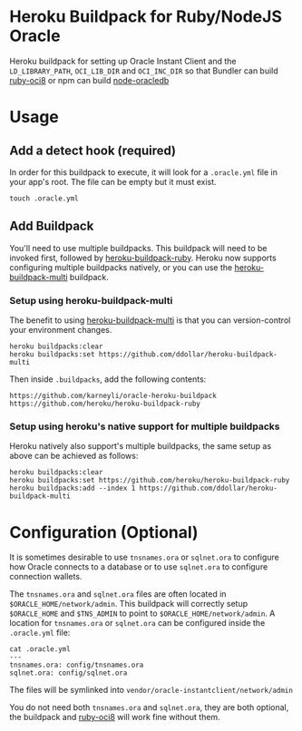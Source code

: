 # Heroku Buildpack for Ruby/NodeJS Oracle

Heroku buildpack for setting up Oracle Instant Client and the `LD_LIBRARY_PATH`, `OCI_LIB_DIR` and `OCI_INC_DIR` so that Bundler can build [ruby-oci8](https://github.com/kubo/ruby-oci8) or npm can build [node-oracledb](https://github.com/oracle/node-oracledb)

# Usage

## Add a detect hook (required)

In order for this buildpack to execute, it will look for a `.oracle.yml` file in your app's root.  The file can be empty but it must exist.

    touch .oracle.yml

## Add Buildpack

You'll need to use multiple buildpacks. This buildpack will need to be invoked first, followed by [heroku-buildpack-ruby](https://github.com/heroku/heroku-buildpack-ruby).  Heroku now supports configuring multiple buildpacks natively, or you can use the [heroku-buildpack-multi](https://github.com/ddollar/heroku-buildpack-multi) buildpack.

### Setup using heroku-buildpack-multi

The benefit to using [heroku-buildpack-multi](https://github.com/ddollar/heroku-buildpack-multi) is that you can version-control your environment changes.

    heroku buildpacks:clear
    heroku buildpacks:set https://github.com/ddollar/heroku-buildpack-multi

Then inside `.buildpacks`, add the following contents:

    https://github.com/karneyli/oracle-heroku-buildpack
    https://github.com/heroku/heroku-buildpack-ruby

### Setup using heroku's native support for multiple buildpacks

Heroku natively also support's multiple buildpacks, the same setup as above can be achieved as follows:

    heroku buildpacks:clear
    heroku buildpacks:set https://github.com/heroku/heroku-buildpack-ruby
    heroku buildpacks:add --index 1 https://github.com/ddollar/heroku-buildpack-multi


# Configuration (Optional)

It is sometimes desirable to use `tnsnames.ora` or `sqlnet.ora` to configure how Oracle connects to a database or to use `sqlnet.ora` to configure connection wallets.

The `tnsnames.ora` and `sqlnet.ora` files are often located in `$ORACLE_HOME/network/admin`.  This buildpack will correctly setup `$ORACLE_HOME` and `$TNS_ADMIN` to point to `$ORACLE_HOME/network/admin`.  A location for `tnsnames.ora` or `sqlnet.ora` can be configured inside the `.oracle.yml` file:

    cat .oracle.yml
    ---
    tnsnames.ora: config/tnsnames.ora
    sqlnet.ora: config/sqlnet.ora

The files will be symlinked into `vendor/oracle-instantclient/network/admin`

You do not need both `tnsnames.ora` and `sqlnet.ora`, they are both optional, the buildpack and [ruby-oci8](https://github.com/kubo/ruby-oci8) will work fine without them.
